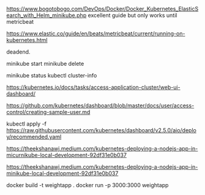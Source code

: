 https://www.bogotobogo.com/DevOps/Docker/Docker_Kubernetes_ElasticSearch_with_Helm_minikube.php
excellent guide but only works until metricbeat

https://www.elastic.co/guide/en/beats/metricbeat/current/running-on-kubernetes.html

deadend.




minikube start
minikube delete

minikube status
kubectl cluster-info

https://kubernetes.io/docs/tasks/access-application-cluster/web-ui-dashboard/

https://github.com/kubernetes/dashboard/blob/master/docs/user/access-control/creating-sample-user.md

kubectl apply -f https://raw.githubusercontent.com/kubernetes/dashboard/v2.5.0/aio/deploy/recommended.yaml


https://theekshanawj.medium.com/kubernetes-deploying-a-nodejs-app-in-micurnikube-local-development-92df31e0b037



 <!-- https://www.digitalocean.com/community/tutorials/how-to-set-up-an-elasticsearch-fluentd-and-kibana-efk-logging-stack-on-kubernetes

 kubectl works.

(still have old minitoring run on minikube)
 nano kube-logging.yaml
 -->



https://theekshanawj.medium.com/kubernetes-deploying-a-nodejs-app-in-minikube-local-development-92df31e0b037

docker build -t weightapp .
docker run -p 3000:3000 weightapp 